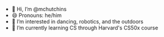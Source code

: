 - 👋 Hi, I’m @mchutchins
- 😄 Pronouns: he/him
- 👀 I’m interested in dancing, robotics, and the outdoors
- 🌱 I’m currently learning CS through Harvard's CS50x course

<!---
mchutchins/mchutchins is a ✨ special ✨ repository because its `README.md` (this file) appears on your GitHub profile.
You can click the Preview link to take a look at your changes.
--->
